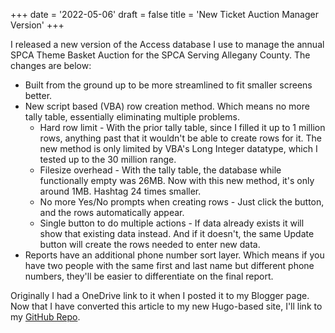 +++
date = '2022-05-06'
draft = false
title = 'New Ticket Auction Manager Version'
+++

 I released a new version of the Access database I use to manage the annual SPCA Theme Basket Auction for the SPCA Serving Allegany County. The changes are below:

 <!--more-->

* Built from the ground up to be more streamlined to fit smaller screens better.
* New script based (VBA) row creation method. Which means no more tally table, essentially eliminating multiple problems.
    * Hard row limit - With the prior tally table, since I filled it up to 1 million rows, anything past that it wouldn't be able to create rows for it. The new method is only limited by VBA's Long Integer datatype, which I tested up to the 30 million range.
    * Filesize overhead - With the tally table, the database while functionally empty was 26MB. Now with this new method, it's only around 1MB. Hashtag 24 times smaller.
    * No more Yes/No prompts when creating rows - Just click the button, and the rows automatically appear.
    * Single button to do multiple actions - If data already exists it will show that existing data instead. And if it doesn't, the same Update button will create the rows needed to enter new data.
* Reports have an additional phone number sort layer. Which means if you have two people with the same first and last name but different phone numbers, they'll be easier to differentiate on the final report.

Originally I had a OneDrive link to it when I posted it to my Blogger page. Now that I have converted this article to my new Hugo-based site, I'll link to my [GitHub Repo](https://www.github.com/dbob16/ticket-auction-manager).